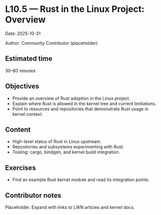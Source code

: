 # L10.5 — Rust in the Linux Project: Overview

Date: 2025-10-31

Author: Community Contributor (placeholder)

## Estimated time
30–60 minutes

## Objectives
- Provide an overview of Rust adoption in the Linux project.
- Explain where Rust is allowed in the kernel tree and current limitations.
- Point to resources and repositories that demonstrate Rust usage in kernel context.

## Content
- High-level status of Rust in Linux upstream.
- Repositories and subsystems experimenting with Rust.
- Tooling: cargo, bindgen, and kernel build integration.

## Exercises
- Find an example Rust kernel module and read its integration points.

## Contributor notes
Placeholder. Expand with links to LWN articles and kernel docs.
